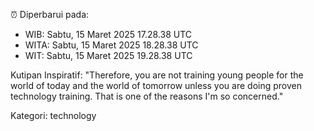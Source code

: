 ⏰ Diperbarui pada:
- WIB: Sabtu, 15 Maret 2025 17.28.38 UTC
- WITA: Sabtu, 15 Maret 2025 18.28.38 UTC
- WIT: Sabtu, 15 Maret 2025 19.28.38 UTC

Kutipan Inspiratif:
"Therefore, you are not training young people for the world of today and the world of tomorrow unless you are doing proven technology training. That is one of the reasons I'm so concerned."


Kategori: technology

